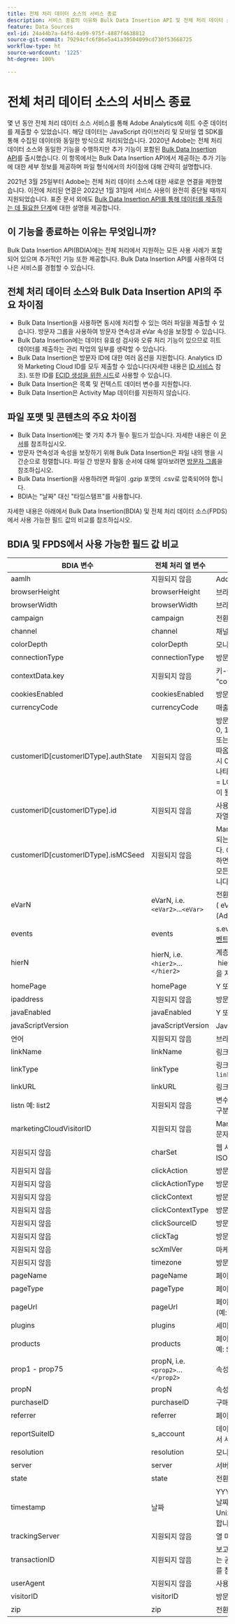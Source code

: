 ```yaml
---
title: 전체 처리 데이터 소스의 서비스 종료
description: 서비스 종료의 이유와 Bulk Data Insertion API 및 전체 처리 데이터 소스 간 비교
feature: Data Sources
exl-id: 24a44b7a-64fd-4a99-975f-4887f4638812
source-git-commit: 79294cfc6f86e5a41a39504099cd730f53668725
workflow-type: ht
source-wordcount: '1225'
ht-degree: 100%

---
```


# 전체 처리 데이터 소스의 서비스 종료

몇 년 동안 전체 처리 데이터 소스 서비스를 통해 Adobe Analytics에 히트 수준 데이터를 제출할 수 있었습니다. 해당 데이터는 JavaScript 라이브러리 및 모바일 앱 SDK를 통해 수집된 데이터와 동일한 방식으로 처리되었습니다. 2020년 Adobe는 전체 처리 데이터 소스와 동일한 기능을 수행하지만 추가 기능이 포함된 [Bulk Data Insertion API](https://www.adobe.io/apis/experiencecloud/analytics/docs.html#!AdobeDocs/analytics-2.0-apis/master/bdia.md)를 출시했습니다. 이 항목에서는 Bulk Data Insertion API에서 제공하는 추가 기능에 대한 세부 정보를 제공하며 파일 형식에서의 차이점에 대해 간략히 설명합니다.

2021년 3월 25일부터 Adobe는 전체 처리 데이터 소스에 대한 새로운 연결을 제한했습니다. 이전에 처리된 연결은 2022년 1월 31일에 서비스 사용이 완전히 중단될 때까지 지원되었습니다. 표준 문서 외에도 [Bulk Data Insertion API를 통해 데이터를 제출하는 데 필요한 단계](https://adobe.ly/aabdia)에 대한 설명을 제공합니다.

## 이 기능을 종료하는 이유는 무엇입니까?

Bulk Data Insertion API(BDIA)에는 전체 처리에서 지원하는 모든 사용 사례가 포함되어 있으며 추가적인 기능 또한 제공합니다. Bulk Data Insertion API를 사용하여 더 나은 서비스를 경험할 수 있습니다.

## 전체 처리 데이터 소스와 Bulk Data Insertion API의 주요 차이점

* Bulk Data Insertion을 사용하면 동시에 처리할 수 있는 여러 파일을 제출할 수 있습니다. 방문자 그룹을 사용하여 방문자 연속성과 eVar 속성을 보장할 수 있습니다.
* Bulk Data Insertion에는 데이터 유효성 검사와 오류 처리 기능이 있으므로 히트 데이터를 제출하는 관리 작업의 일부를 생략할 수 있습니다.
* Bulk Data Insertion은 방문자 ID에 대한 여러 옵션을 지원합니다. Analytics ID와 Marketing Cloud ID를 모두 제출할 수 있습니다(자세한 내용은 [ID 서비스](https://experienceleague.adobe.com/docs/id-service/using/home.html?lang=ko-KR) 참조). 또한 ID를 [ECID 생성을 위한 시드](https://www.adobe.io/apis/experiencecloud/analytics/docs.html#!AdobeDocs/analytics-2.0-apis/master/bdia.md#customer-id-and-experience-cloud-visitor-id-seeds)로 사용할 수 있습니다.
* Bulk Data Insertion은 목록 및 컨텍스트 데이터 변수를 지원합니다.
* Bulk Data Insertion은 Activity Map 데이터를 지원하지 않습니다.

## 파일 포맷 및 콘텐츠의 주요 차이점

* Bulk Data Insertion에는 몇 가지 추가 필수 필드가 있습니다. 자세한 내용은 이 [문서](https://www.adobe.io/apis/experiencecloud/analytics/docs.html#!AdobeDocs/analytics-2.0-apis/master/bdia.md)를 참조하십시오.
* 방문자 연속성과 속성을 보장하기 위해 Bulk Data Insertion은 파일 내의 행을 시간순으로 정렬합니다. 파일 간 방문자 활동 순서에 대해 알아보려면 [방문자 그룹](https://www.adobe.io/apis/experiencecloud/analytics/docs.html#!AdobeDocs/analytics-2.0-apis/master/bdia.md#visitor-groups)을 참조하십시오.
* Bulk Data Insertion을 사용하려면 파일이 .gzip 포맷의 .csv로 압축되어야 합니다.
* BDIA는 &quot;날짜&quot; 대신 &quot;타임스탬프&quot;를 사용합니다.

자세한 내용은 아래에서 Bulk Data Insertion(BDIA) 및 전체 처리 데이터 소스(FPDS)에서 사용 가능한 필드 값의 비교를 참조하십시오.

## BDIA 및 FPDS에서 사용 가능한 필드 값 비교

| BDIA 변수 | 전체 처리 열 변수 | 설명 |
| --- | --- | --- |
| aamlh | 지원되지 않음 | Adobe Audience Manager 위치 힌트 |
| browserHeight | browserHeight | 브라우저 높이, 픽셀 단위(예: 768) |
| browserWidth | browserWidth | 브라우저 너비, 픽셀 단위(예: 1024) |
| campaign | campaign | 전환 캠페인 추적 코드 |
| channel | channel | 채널 문자열(예: 스포츠 섹션) |
| colorDepth | colorDepth | 모니터 색상 깊이, 비트 단위(예: 24) |
| connectionType | connectionType | 방문자의 연결 유형(LAN 또는 모뎀) |
| contextData.key | 지원되지 않음 | 키-값 쌍은 헤더 이름을 “contextData.product” 또는 “contextData.color”로 설정하여 지정합니다. |
| cookiesEnabled | cookiesEnabled | 방문자가 자사 세션 쿠키를 지원하는 경우 `Y` 또는 `N` |
| currencyCode | currencyCode | 매출 통화 코드 (예: `USD`) |
| customerID[customerIDType].authState | 지원되지 않음 | 방문자의 인증 상태입니다. 지원되는 값은 0, 1, 2, UNKNOWN, AUTHENTICATED, LOGGED_OUT 또는 &#39;&#39;(대소문자 구분 안 함)입니다. 연속으로 두 개의 작은 따옴표(&#39;&#39;)를 사용하면 쿼리 문자열에서 값이 생략되고 히트 시 0으로 변환됩니다. 지원되는 authState 숫자 값은 다음을 나타냅니다. 0 = UNKNOWN, 1 = AUTHENTICATED, 2 = LOGGED_OUT customerIDType은 모든 영숫자 문자열이 될 수 있지만 대/소문자를 구분해야 합니다. |
| customerID[customerIDType].id | 지원되지 않음 | 사용할 고객 ID입니다. customerIDType은 모든 영숫자 문자열이 될 수 있지만 대/소문자를 구분해야 합니다. |
| customerID[customerIDType].isMCSeed | 지원되지 않음 | Marketing Cloud 방문자 ID의 시드인지 여부입니다. 지원되는 값은 0, 1, TRUE, FALSE, &#39;&#39;(대소문자 구분 안 함)입니다. 0, FALSE 또는 두 개의 연속적인 작은따옴표(&#39;&#39;)를 사용하면 쿼리 문자열에서 값이 생략됩니다. customerIDType은 모든 영숫자 문자열이 될 수 있지만 대/소문자를 구분해야 합니다. |
| eVarN | eVarN, i.e. `<eVar2>`...`<eVar>` | 전환 eVar 이름. 최대 75개의 eVar를 가질 수 있습니다( eVar1 - eVar75) eVar 이름(eVar12) 또는 친숙한 이름(Ad Campaign 3)을 지정할 수 있습니다. |
| events | events | s.events 변수와 동일한 구문을 사용하여 형식이 지정된 [이벤트 문자열](https://experienceleague.adobe.com/docs/analytics/implementation/vars/page-vars/events/event-serialization.html?lang=ko-KR#vars)입니다. 예: scAdd,event1,event7 |
| hierN | hierN, i.e. `<hier2>`…`</hier2>` | 계층 이름. 최대 5개의 계층을 가질 수 있습니다( hier1 - hier5). 기본 계층 이름`hier2` 또는 친숙한 이름(Yankees)을 지정할 수 있습니다. |
| homePage | homePage | Y 또는 N -- 현재 페이지가 방문자의 홈 페이지인지 여부. |
| ipaddress | 지원되지 않음 | 방문자의 IP 주소입니다. |
| javaEnabled | javaEnabled | Y 또는 N -- 방문자의 Java 활성화 여부. |
| javaScriptVersion | javaScriptVersion | JavaScript 버전(예: 1.3). |
| 언어 | 지원되지 않음 | 브라우저에서 지원되는 언어입니다. (예: `en-us`) |
| linkName | linkName | 링크 이름. |
| linkType | linkType | 링크 유형. 지원되는 값은 다음과 같습니다. `d: Download link`, `e: Exit link`, `o: Custom link`. |
| linkURL | linkURL | 링크의 HREF. |
| listn 예: list2 | 지원되지 않음 | 변수로 전달된 후 보고를 위해 개별 라인 항목으로 보고되는 구분 기호로 구분된 값의 목록입니다. |
| marketingCloudVisitorID | 지원되지 않음 | Marketing Cloud ID. [방문자 식별](https://experienceleague.adobe.com/docs/id-service/using/home.html?lang=ko-KR#id-service-api) 및 Marketing Cloud 방문자 ID 서비스 보기 |
| 지원되지 않음 | charSet | 웹 사이트에서 지원되는 문자 세트입니다. 예를 들어 UTF-8, ISO-8859-1 등입니다. |
| 지원되지 않음 | clickAction | 방문자 클릭 맵에 대한 오브젝트 식별자(oid) |
| 지원되지 않음 | clickActionType | 방문자 클릭 맵에 대한 오브젝트 식별자 유형(oidt) |
| 지원되지 않음 | clickContext | 방문자 클릭 맵에 대한 페이지 식별자(pid) |
| 지원되지 않음 | clickContextType | 방문자 클릭 맵에 대한 페이지 식별자 유형(pidt) |
| 지원되지 않음 | clickSourceID | 방문자 클릭 맵에 대한 소스 색인(oi) |
| 지원되지 않음 | clickTag | 방문자 클릭 맵에 대한 오브젝트 태그 이름(ot) |
| 지원되지 않음 | scXmlVer | 마케팅 보고서 XML 요청 버전 번호(예: 1.0). |
| 지원되지 않음 | timezone | 방문자의 시간대와 GMT의 시차, 시간 단위(예: -8). |
| pageName | pageName | 페이지 이름 |
| pageType | pageType | 페이지 유형 (예: “오류 페이지”) |
| pageUrl | pageUrl | 페이지 URL (예: https://www.example.com/index.html) |
| plugins | plugins | 세미콜론으로 구분된 브라우저 플러그인 이름 목록입니다. |
| products | products | 페이지의 모든 제품 목록입니다. 쉼표로 구분된 제품입니다. 예: Sports;Ball;1;5.95,Toys; Top;1:1.99. |
| prop1 - prop75 | propN, i.e. `<prop2>`…`</prop2>` | 속성# 문자열(예: 스포츠 섹션) |
| propN | propN | 속성에 대한 속성 값. |
| purchaseID | purchaseID | 구매 ID 번호. |
| referrer | referrer | 페이지 레퍼러의 URL. |
| reportSuiteID | s_account | 데이터 제출을 원하는 보고서 세트를 지정합니다. 여러 보고서 세트 ID는 쉼표로 구분해야 합니다. |
| resolution | resolution | 모니터 해상도(예: 1024x768). |
| server | server | 서버 문자열. |
| state | state | 전환 상태 문자열. |
| timestamp | 날짜 | YYYY-MM-DDThh:mm:ss±UTC_offset의 ISO 8601 날짜 형식(예: 2021-09-01T12:00:00-07:00) 또는 Unix 시간 형식(1970년 1월 1일 이후 경과된 초 수)을 사용합니다. |
| trackingServer | 지원되지 않음 | 열 머리글을 통해서만 제공할 수 있습니다. |
| transactionID | 지원되지 않음 | 보고 목적으로 다중 채널 사용자 활동을 연결하는 데 사용되는 공통된 값입니다. 자세한 내용은 [데이터 소스 사용 안내서](https://experienceleague.adobe.com/docs/analytics/import/data-sources/datasrc-home.html?lang=ko-KR#data-sources)를 참조하십시오. |
| userAgent | 지원되지 않음 | 사용자 에이전트 문자열 |
| visitorID | visitorID | 방문자의 Analytics ID입니다. [방문자 식별](https://experienceleague.adobe.com/docs/id-service/using/home.html?lang=ko-KR)을 참조하십시오. |
| zip | zip | 전환 우편번호. |

